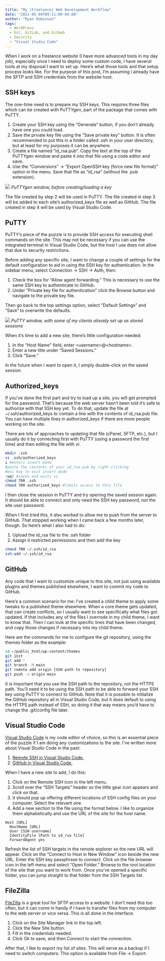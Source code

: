 ```yaml
---
title: "My (Freelance) Web Development Workflow"
date: "2021-05-04T09:11:00-04:00"
author: "Ryan Robinson"
tags:
  - WordPress
  - Git, GitLab, and GitHub
  - Security
  - "Visual Studio Code"
---
```


When I work on a freelance website (I have more advanced tools in my day job), especially once I need to deploy some custom code, I have several tools at my disposal I want to set up. Here’s what those tools and that setup process looks like. For the purpose of this post, I’m assuming I already have the SFTP and SSH credentials from the website host.

## SSH keys

The one-time need is to prepare my SSH keys. This requires three files which can be created with PuTTYgen, part of the package that comes with PuTTY.

1. Create your SSH key using the “Generate” button, if you don’t already have one you could load.
2. Save the private key file using the “Save private key” button. It is often recommended to put this in a folder called .ssh in your user directory, but at least for my purposes it can be anywhere.
3. Create a file named “id_rsa.pub”. Copy the text at the top of the PuTTYgen window and paste it into that file using a code editor and save.
4. Use the “Conversions” -&gt; “Export OpenSSH key (force new file format)” option in the menu. Save that file as “id_rsa” (without the .pub extension).

![](/assets/img/2021/05/PuTTYgen.png)
_PuTTYgen window, before creating/loading a key_

The file created by step 2 will be used in PuTTY. The file created in step 3 will be added to each site’s authorized_keys file as well as GitHub. The file created in step 4 will be used by Visual Studio Code.

## PuTTY

PuTTY’s piece of the puzzle is to provide SSH access for executing shell commands on the site. This may not be necessary if you can use the integrated terminal in Visual Studio Code, but the host I use does not allow that due to security restrictions.

Before adding any specific site, I want to change a couple of settings for the default configuration to aid in using the SSH key for authentication. In the sidebar menu, select Connection -&gt; SSH -&gt; Auth, then:

1. Check the box for “Allow agent forwarding.” This is necessary to use the same SSH key to authenticate to GitHub.
2. Under “Private key file for authentication” click the Browse button and navigate to the private key file.

Then go back to the top settings option, select “Default Settings” and “Save” to overwrite the defaults.

![](/assets/img/2021/05/PuTTY.png)
_PuTTY window, with some of my clients already set up as stored sessions_

When it’s time to add a new site, there’s little configuration needed:

1. In the “Host Name” field, enter &lt;username&gt;@&lt;hostname&gt;.
2. Enter a new title under “Saved Sessions.”
3. Click “Save.”

In the future when I want to open it, I simply double-click on the saved session.

## Authorized_keys

If you’ve done the first part and try to load up a site, you will get prompted for the password. That’s because the web server hasn’t been told it’s safe to authorize with that SSH key yet. To do that, update the file at ~/.ssh/authorized_keys to contain a line with the contents of id_rsa.pub file. You can have multiple lines in authorized_keys if there are more people working on the site.

There are lots of approaches to updating that file (cPanel, SFTP, etc.), but I usually do it by connecting first with PuTTY (using a password the first time) and then editing the file with vi:

```bash
mkdir .ssh
vi .ssh/authorized_keys
i #enters insert mode
#paste the contents of your id_rsa.pub by right-clicking
#esc key to exit insert mode
:wq! #saves and exits vi
chmod 700 .ssh
chmod 700 authorized_keys #limits access to this file
```

I then close the session in PuTTY and try opening the saved session again. It should be able to connect and only need the SSH key password, not the site user password.

When I first tried this, it also worked to allow me to push from the server to GitHub. That stopped working when I came back a few months later, though. So here’s what I also had to do:

1. Upload the id_rsa file to the .ssh folder
2. Assign it restricted permissions and then add the key

```bash
chmod 700 ~/.ssh/id_rsa
ssh-add ~/.ssh/id_rsa
```

## GitHub

Any code that I want to customize unique to this site, not just using available plugins and themes published elsewhere, I want to commit my code to GitHub.

Here’s a common scenario for me: I’ve created a child theme to apply some tweaks to a published theme elsewhere. When a core theme gets updated, that can create conflicts, so I usually want to see specifically what files got updated. If that includes any of the files I overrode in my child theme, I want to know that. Then I can look at the specific lines that have been changed, and copy those changes if necessary into my child theme.

Here are the commands for me to configure the git repository, using the themes folder as the example:

```bash
cd ~/public_html/wp-content/themes
git init
git add *
git branch -M main
git remote add origin [SSH path to repository]
git push -u origin main
```

It is important that you use the SSH path to the repository, not the HTTPS path. You’ll need it to be using the SSH path to be able to forward your SSH key using PuTTY to connect to GitHub. Note that it is possible to initialize the GitHub repository all in Visual Studio Code, but it does default to using the HTTPS path instead of SSH, so doing it that way means you’d have to change the .git/config file later.

## Visual Studio Code

[Visual Studio Code](https://code.visualstudio.com/) is my code editor of choice, so this is an essential piece of the puzzle if I am doing any customizations to the site. I’ve written more about Visual Studio Code in the past:

1. [Remote SSH in Visual Studio Code.](/websites/visual-studio-code-remote-ssh-development/)
2. [GitHub in Visual Studio Code.](/websites/using-github-from-visual-studio-code/)

When I have a new site to add, I do this:

1. Click on the Remote SSH icon in the left menu.
2. Scroll over the “SSH Targets” header so the little gear icon appears and click on that.
3. It should pop up offering different locations of SSH config files on your computer. Select the relevant one.
4. Add a new section to the file using the format below. I like to organize them alphabetically and use the URL of the site for the host name.

```
Host [URL]
  HostName [URL]
  User [SSH username]
  IdentityFile [Path to id_rsa file]
  ForwardAgent yes
```

Refresh the list of SSH targets in the remote explorer so the new URL will appear. Click on the “Connect to Host in New Window” icon beside the new URL. Enter the SSH key passphrase to connect. Click on the file browser icon in the left menu and select “Open Folder.” Browse to the root location of the site that you want to work from. Once you’ve opened a specific folder, you can jump straight to that folder from the SSH Targets list.

## FileZilla

[FileZilla](https://filezilla-project.org/) is a great tool for SFTP access to a website. I don’t need this too often, but it can come in handy if I have to transfer files from my computer to the web server or vice versa. This is all done in the interface.

1. Click on the Site Manager link in the top left.
2. Click the New Site button.
3. Fill in the credentials needed.
4. Click Ok to save, and then Connect to start the connection.

After that, I like to export my list of sites. This will serve as a backup if I need to switch computers: This option is available from File -&gt; Export.
